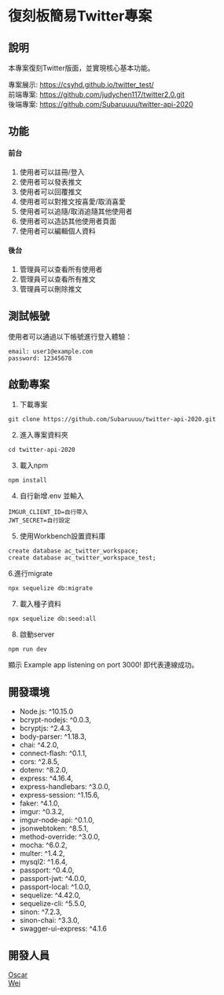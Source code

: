 # 復刻板簡易Twitter專案
## 說明
本專案復刻Twitter版面，並實現核心基本功能。

專案展示: https://csyhd.github.io/twitter_test/  
前端專案: https://github.com/judychen117/twitter2.0.git  
後端專案: https://github.com/Subaruuuu/twitter-api-2020  

## 功能

#### 前台
1. 使用者可以註冊/登入
2. 使用者可以發表推文
3. 使用者可以回覆推文
4. 使用者可以對推文按喜愛/取消喜愛
5. 使用者可以追隨/取消追隨其他使用者
6. 使用者可以造訪其他使用者頁面
7. 使用者可以編輯個人資料
#### 後台
1. 管理員可以查看所有使用者
2. 管理員可以查看所有推文
3. 管理員可以刪除推文

## 測試帳號
使用者可以通過以下帳號進行登入體驗：
```
email: user1@example.com
password: 12345678
```

## 啟動專案
1. 下載專案  
```
git clone https://github.com/Subaruuuu/twitter-api-2020.git 
```

2. 進入專案資料夾  
```
cd twitter-api-2020
```
3. 載入npm
```  
npm install  
```
4. 自行新增.env 並輸入
```
IMGUR_CLIENT_ID=自行帶入
JWT_SECRET=自行設定
```
5. 使用Workbench設置資料庫
```
create database ac_twitter_workspace;
create database ac_twitter_workspace_test;
```
6.進行migrate
```
npx sequelize db:migrate
```
7. 載入種子資料
```
npx sequelize db:seed:all
```
8. 啟動server
```
npm run dev
```
顯示 Example app listening on port 3000! 即代表連線成功。

## 開發環境
* Node.js: ^10.15.0
* bcrypt-nodejs: ^0.0.3,
* bcryptjs: ^2.4.3,
* body-parser: ^1.18.3,
* chai: ^4.2.0,
* connect-flash: ^0.1.1,
* cors: ^2.8.5,
* dotenv: ^8.2.0,
* express: ^4.16.4,
* express-handlebars: ^3.0.0,
* express-session: ^1.15.6,
* faker: ^4.1.0,
* imgur: ^0.3.2,
* imgur-node-api: ^0.1.0,
* jsonwebtoken: ^8.5.1,
* method-override: ^3.0.0,
* mocha: ^6.0.2,
* multer: ^1.4.2,
* mysql2: ^1.6.4,
* passport: ^0.4.0,
* passport-jwt: ^4.0.0,
* passport-local: ^1.0.0,
* sequelize: ^4.42.0,
* sequelize-cli: ^5.5.0,
* sinon: ^7.2.3,
* sinon-chai: ^3.3.0,
* swagger-ui-express: ^4.1.6

## 開發人員
[Oscar](https://github.com/Subaruuuu)  
[Wei](https://github.com/YINWEIHSU)
